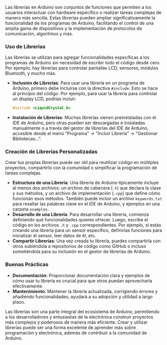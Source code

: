 Las librerías en Arduino son conjuntos de funciones que permiten a los usuarios interactuar con hardware específico o realizar tareas complejas de manera más sencilla. Estas librerías pueden ampliar significativamente la funcionalidad de los programas de Arduino, facilitando el control de una amplia gama de dispositivos y la implementación de protocolos de comunicación, algoritmos y más.
### Uso de Librerías
Las librerías se utilizan para agregar funcionalidades específicas a los programas de Arduino sin necesidad de escribir todo el código desde cero. Por ejemplo, hay librerías para controlar pantallas LCD, sensores, módulos Bluetooth, y mucho más.
- **Inclusión de Librerías**: Para usar una librería en un programa de Arduino, primero debe incluirse con la directiva `#include`. Esto se hace al principio del código. Por ejemplo, para usar la librería para controlar un display LCD, podrías incluir:
  
  ```cpp
  #include <LiquidCrystal.h>
  ```

- **Instalación de Librerías**: Muchas librerías vienen preinstaladas con el IDE de Arduino, pero otras pueden ser descargadas e instaladas manualmente o a través del gestor de librerías del IDE de Arduino, accesible desde el menú "Programa" -> "Incluir Librería" -> "Gestionar Bibliotecas...".

### Creación de Librerías Personalizadas
Crear tus propias librerías puede ser útil para reutilizar código en múltiples proyectos, compartirlo con la comunidad o simplificar la programación de tareas complejas.
- **Estructura de una Librería**: Una librería de Arduino típicamente incluye al menos dos archivos: un archivo de cabecera (`.h`) que declara la clase y sus métodos, y un archivo de implementación (`.cpp`) que define cómo funcionan esos métodos. También puede incluir un archivo `keywords.txt` para resaltar las palabras clave en el IDE de Arduino, y ejemplos en una carpeta `examples`.
- **Desarrollo de una Librería**: Para desarrollar una librería, comienza definiendo qué funcionalidades quieres ofrecer. Luego, escribe el código en los archivos `.h` y `.cpp` correspondientes. Por ejemplo, si estás creando una librería para un sensor específico, definirías funciones para inicializar el sensor, leer datos de él, etc.
- **Compartir Librerías**: Una vez creada tu librería, puedes compartirla con otros subiéndola a repositorios de código como GitHub o incluso sometiéndola para su inclusión en el gestor de librerías de Arduino.
### Buenas Prácticas
- **Documentación**: Proporcionar documentación clara y ejemplos de cómo usar tu librería es crucial para que otros puedan aprovecharla efectivamente.
- **Mantenimiento**: Mantener la librería actualizada, corrigiendo errores y añadiendo funcionalidades, ayudará a su adopción y utilidad a largo plazo.

Las librerías son una parte integral del ecosistema de Arduino, permitiendo a los desarrolladores y entusiastas de la electrónica construir proyectos más complejos y poderosos de manera más eficiente. Crear y utilizar librerías puede ser una forma excelente de aprender más sobre programación y electrónica, además de contribuir a la comunidad de Arduino.